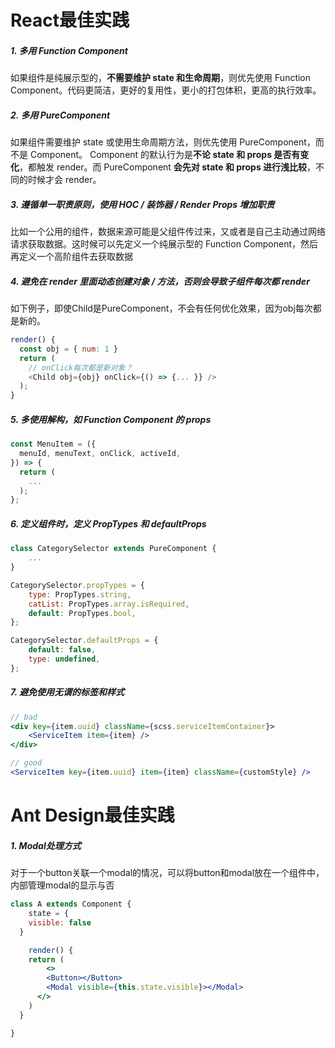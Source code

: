 # React最佳实践

##### 1. 多用 Function Component

如果组件是纯展示型的，**不需要维护 state 和生命周期**，则优先使用 Function Component。代码更简洁，更好的复用性，更小的打包体积，更高的执行效率。

##### 2. 多用 PureComponent

如果组件需要维护 state 或使用生命周期方法，则优先使用 PureComponent，而不是 Component。
Component 的默认行为是**不论 state 和 props 是否有变化**，都触发 render。而 PureComponent **会先对 state 和 props 进行浅比较**，不同的时候才会 render。

##### 3. 遵循单一职责原则，使用 HOC / 装饰器 / Render Props 增加职责

比如一个公用的组件，数据来源可能是父组件传过来，又或者是自己主动通过网络请求获取数据。这时候可以先定义一个纯展示型的 Function Component，然后再定义一个高阶组件去获取数据

##### 4. 避免在 render 里面动态创建对象 / 方法，否则会导致子组件每次都 render

如下例子，即使Child是PureComponent，不会有任何优化效果，因为obj每次都是新的。
```js
render() {
  const obj = { num: 1 }
  return (
    // onClick每次都是新对象？
    <Child obj={obj} onClick={() => {... }} />
  );
}
```

##### 5. 多使用解构，如 Function Component 的 props

```js
const MenuItem = ({
  menuId, menuText, onClick, activeId,
}) => {
  return (
    ...
  );
};
```

##### 6. 定义组件时，定义 PropTypes 和 defaultProps

```jsx
class CategorySelector extends PureComponent {
    ...
}

CategorySelector.propTypes = {
    type: PropTypes.string,
    catList: PropTypes.array.isRequired,
    default: PropTypes.bool,
};

CategorySelector.defaultProps = {
    default: false,
    type: undefined,
};
```

##### 7. 避免使用无谓的标签和样式

```jsx
// bad
<div key={item.uuid} className={scss.serviceItemContainer}>
    <ServiceItem item={item} />
</div>

// good
<ServiceItem key={item.uuid} item={item} className={customStyle} />

```



# Ant Design最佳实践

##### 1. Modal处理方式

对于一个button关联一个modal的情况，可以将button和modal放在一个组件中，内部管理modal的显示与否

```jsx
class A extends Component {
	state = { 
    visible: false
  }

	render() {
    return (
    	<>
      	<Button></Button>
      	<Modal visible={this.state.visible}></Modal>
      </>
    )
  }

}
```

